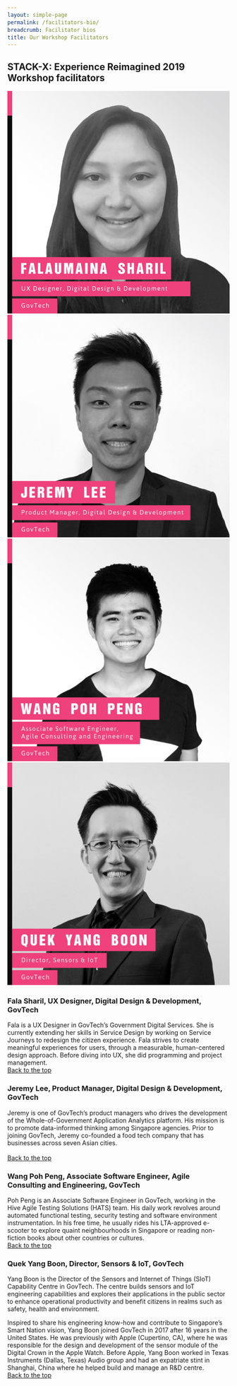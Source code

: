 ```yaml
---
layout: simple-page
permalink: /facilitators-bio/
breadcrumb: Facilitator bios
title: Our Workshop Facilitators 
---
```


## **STACK-X: Experience Reimagined 2019 Workshop facilitators**
<a id="backto-top"></a>
<div class="row">
    <div class="col is-4">
        <a href="#fala-sharil">
            <img src="/images/Fala-Sharil.jpg" alt="Fala Sharil">
        </a>
    </div>
    <div class="col is-4">
        <a href="#jeremy-lee">
            <img src="/images/JeremyLee.jpg" alt="Mr Jeremy Lee">
        </a>
    </div>
    <div class="col is-4">
        <a href="#poh-peng">
            <img src="/images/Poh-Peng.jpg" alt="Mr Wang Poh Peng">
        </a>
    </div>
</div>
<div class="row">
    <div class="col is-4">
        <a href="#yang-boon">
            <img src="/images/YangBoon.jpg" alt="Mr Quek Yang Boon">
        </a>
    </div>
</div>

<a id="fala-shahril"></a>
### **Fala Sharil, UX Designer, Digital Design & Development, GovTech**
Fala is a UX Designer in GovTech’s Government Digital Services. She is currently extending her skills in Service Design by working on Service Journeys to redesign the citizen experience. Fala strives to create meaningful experiences for users, through a measurable, human-centered design approach. Before diving into UX, she did programming and project management.<br>
[Back to the top](#backto-top)
<a id="jeremy-lee"></a>
### **Jeremy Lee, Product Manager, Digital Design & Development, GovTech**
Jeremy is one of GovTech’s product managers who drives the development of the Whole-of-Government Application Analytics platform. His mission is to promote data-informed thinking among Singapore agencies. Prior to joining GovTech, Jeremy co-founded a food tech company that has businesses across seven Asian cities.<br>  
[Back to the top](#backto-top)
<a id="poh-peng"></a>
### **Wang Poh Peng, Associate Software Engineer, Agile Consulting and Engineering, GovTech**
Poh Peng is an Associate Software Engineer in GovTech, working in the Hive Agile Testing Solutions (HATS) team. His daily work revolves around automated functional testing, security testing and software environment instrumentation. 
In his free time, he usually rides his LTA-approved e-scooter to explore quaint neighbourhoods in Singapore or reading non-fiction books about other countries or cultures.<br>
[Back to the top](#backto-top)
<a id="yang-boon"></a>
### **Quek Yang Boon, Director, Sensors & IoT, GovTech**
Yang Boon is the Director of the Sensors and Internet of Things (SIoT) Capability Centre in GovTech. The centre builds sensors and IoT engineering capabilities and explores their applications in the public sector to enhance operational productivity and benefit citizens in realms such as safety, health and environment.

Inspired to share his engineering know-how and contribute to Singapore’s Smart Nation vision, Yang Boon joined GovTech in 2017 after 16 years in the United States. He was previously with Apple (Cupertino, CA), where he was responsible for the design and development of the sensor module of the Digital Crown in the Apple Watch. Before Apple, Yang Boon worked in Texas Instruments (Dallas, Texas) Audio group and had an expatriate stint in Shanghai, China where he helped build and manage an R&D centre.<br>
[Back to the top](#backto-top)
